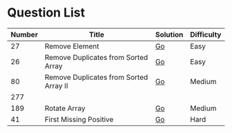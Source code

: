 # Question List

| Number | Title | Solution | Difficulty |
|  ----  | ----  |   ----   |    ----    |
| 27  | Remove Element  |   [Go](.\array\Remove-Element.md)       |   Easy        |
| 26  | Remove Duplicates from Sorted Array  |  [Go](.\array\Remove-Duplicates.md)         |   Easy        |
|  80 | Remove Duplicates from Sorted Array II  | [Go](.\array\Remove-Duplicates-from-Sorted-Array-II.md)         |   Medium        |
|  277 |   |          |         |
|  189 | Rotate Array  |   [Go](.\array\Rotate-Array.md)       |   Medium        |
|  41 | First Missing Positive  | [Go](.\array\First-Missing-Positive.md)         |   Hard        |
